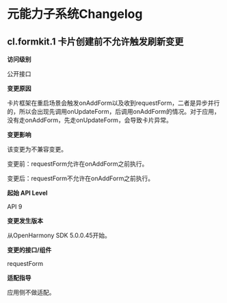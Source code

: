 # 元能力子系统Changelog

## cl.formkit.1 卡片创建前不允许触发刷新变更

**访问级别**

公开接口

**变更原因**

卡片框架在重启场景会触发onAddForm以及收到requestForm，二者是异步并行的，所以会出现先调用onUpdateForm，后调用onAddForm的情况。对于应用，没有走onAddForm，先走onUpdateForm，会导致卡片异常。

**变更影响**

该变更为不兼容变更。


变更前：requestForm允许在onAddForm之前执行。


变更后：requestForm不允许在onAddForm之前执行。

**起始 API Level**

API 9

**变更发生版本**

从OpenHarmony SDK 5.0.0.45开始。

**变更的接口/组件**

requestForm

**适配指导**

应用侧不做适配。

